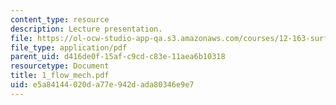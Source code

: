 ```yaml
---
content_type: resource
description: Lecture presentation.
file: https://ol-ocw-studio-app-qa.s3.amazonaws.com/courses/12-163-surface-processes-and-landscape-evolution-fall-2004/e5a84144020da77e942dada80346e9e7_1_flow_mech.pdf
file_type: application/pdf
parent_uid: d416de0f-15af-c9cd-c83e-11aea6b10318
resourcetype: Document
title: 1_flow_mech.pdf
uid: e5a84144-020d-a77e-942d-ada80346e9e7
---
```


